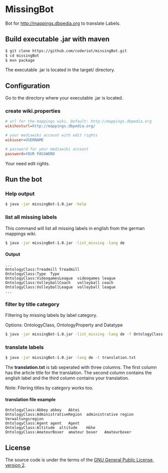 MissingBot
==========

Bot for http://mappings.dbpedia.org to translate Labels.

## Build executable .jar with maven
```sh
$ git clone https://github.com/coderiot/missingBot.git
$ cd missingBot
$ mvn package
```

The executable .jar is located in the target/ directory.

## Configuration
Go to the directory where your executable .jar is located.

### create wiki.properties
```ini
# url for the mappings wiki. Default: http://mappings.dbpedia.org
wikihosturl=http://mappings.dbpedia.org/

# your mediawiki account with edit rights
wikiuser=USERNAME

# password for your mediawiki account
password=YOUR PASSWORD
```

Your need edit rights.

## Run the bot

### Help output
```sh
$ java -jar missingBot-1.0.jar -help
```

### list all missing labels

This command will list all missing labels in english
from the german mappings wiki.

```sh
$ java -jar missingBot-1.0.jar -list_missing -lang de
```

#### Output
```
...
OntologyClass:Treadmill	Treadmill
OntologyClass:Type	Type
OntologyClass:VideogamesLeague	videogames league
OntologyClass:VolleyballCoach	volleyball coach
OntologyClass:VolleyballLeague	volleyball league
...
```

### filter by title category

Filtering by missing labels by label category.

Options: OntologyClass, OntologyProperty and Datatype

```sh
$ java -jar missingBot-1.0.jar -list_missing -lang de -f OntologyClass
```

### translate labels
```sh
$ java -jar missingBot-1.0.jar -lang de -t translation.txt
```

The **translation.txt** is tab seperated with three columns.
The first column has the article title for the translation.
The second column contains the english label and the third
column contains your translation.

Note: Filering titles by category works too.

#### translation file example
```
OntologyClass:Abbey	abbey	Abtei
OntologyClass:AdministrativeRegion	administrative region	Verwaltungsregion
OntologyClass:Agent	agent	Agent
OntologyClass:Altitude	altitude	Höhe
OntologyClass:AmateurBoxer	amateur boxer	Amateurboxer
```

## License

The source code is under the terms of the [GNU General Public License, version 2](http://www.gnu.org/licenses/gpl-2.0.html).
